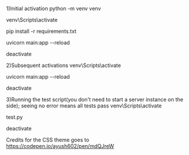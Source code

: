 1)Initial activation
python -m venv venv

venv\Scripts\activate

pip install -r requirements.txt

uvicorn main:app --reload

deactivate

2)Subsequent activations
venv\Scripts\activate

uvicorn main:app --reload

deactivate

3)Running the test script(you don't need to start a server instance on the side); seeing no error means all tests pass
venv\Scripts\activate

test.py

deactivate

Credits for the CSS theme goes to https://codepen.io/ayush602/pen/mdQJreW 